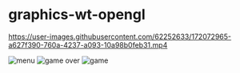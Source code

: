 # graphics-wt-opengl


https://user-images.githubusercontent.com/62252633/172072965-a627f390-760a-4237-a093-10a98b0feb31.mp4

![menu](https://user-images.githubusercontent.com/62252633/172072969-d675ce80-11f6-4a01-a471-4f85ce75fefe.JPG)
![game over](https://user-images.githubusercontent.com/62252633/172072970-371740fe-09fa-469a-be0a-95a14a7a76ac.JPG)
![game](https://user-images.githubusercontent.com/62252633/172072971-3c6564f9-ce42-4cc9-aec2-cc6b9fa76caa.JPG)
